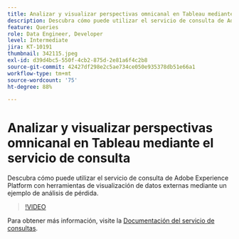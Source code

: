 ```yaml
---
title: Analizar y visualizar perspectivas omnicanal en Tableau mediante el servicio de consulta
description: Descubra cómo puede utilizar el servicio de consulta de Adobe Experience Platform con herramientas de visualización de datos externas mediante un ejemplo de análisis de pérdida.
feature: Queries
role: Data Engineer, Developer
level: Intermediate
jira: KT-10191
thumbnail: 342115.jpeg
exl-id: d39d4bc5-550f-4cb2-875d-2e81a6f4c2b8
source-git-commit: 42427df298e2c5ae734ce050e935378db51e66a1
workflow-type: tm+mt
source-wordcount: '75'
ht-degree: 88%

---
```


# Analizar y visualizar perspectivas omnicanal en Tableau mediante el servicio de consulta

Descubra cómo puede utilizar el servicio de consulta de Adobe Experience Platform con herramientas de visualización de datos externas mediante un ejemplo de análisis de pérdida.

>[!VIDEO](https://video.tv.adobe.com/v/342115?quality=12&learn=on)

Para obtener más información, visite la [Documentación del servicio de consultas](https://experienceleague.adobe.com/docs/experience-platform/query/home.html?lang=es).

